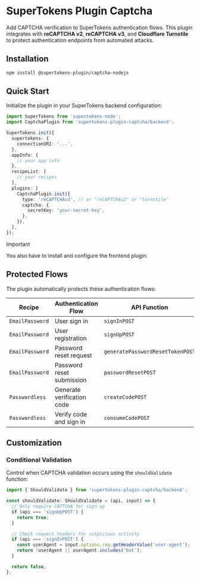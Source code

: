 # SuperTokens Plugin Captcha

Add CAPTCHA verification to SuperTokens authentication flows.
This plugin integrates with **reCAPTCHA v2**, **reCAPTCHA v3**, and **Cloudflare Turnstile** to protect authentication endpoints from automated attacks.

## Installation

```bash
npm install @supertokens-plugin/captcha-nodejs
```

## Quick Start

Initialize the plugin in your SuperTokens backend configuration:

```typescript
import SuperTokens from 'supertokens-node';
import CaptchaPlugin from 'supertokens-plugin-captcha/backend';

SuperTokens.init({
  supertokens: {
    connectionURI: '...',
  },
  appInfo: {
    // your app info
  },
  recipeList: [
    // your recipes
  ],
  plugins: [
    CaptchaPlugin.init({
      type: 'reCAPTCHAv3', // or "reCAPTCHAv2" or "turnstile"
      captcha: {
        secretKey: 'your-secret-key',
      },
    }),
  ],
});
```

> [!IMPORTANT]  
> You also have to install and configure the frontend plugin.

## Protected Flows

The plugin automatically protects these authentication flows:

| Recipe          | Authentication Flow        | API Function                     |
| --------------- | -------------------------- | -------------------------------- |
| `EmailPassword` | User sign in               | `signInPOST`                     |
| `EmailPassword` | User registration          | `signUpPOST`                     |
| `EmailPassword` | Password reset request     | `generatePasswordResetTokenPOST` |
| `EmailPassword` | Password reset submission  | `passwordResetPOST`              |
| `Passwordless`  | Generate verification code | `createCodePOST`                 |
| `Passwordless`  | Verify code and sign in    | `consumeCodePOST`                |

## Customization

### Conditional Validation

Control when CAPTCHA validation occurs using the `shouldValidate` function:

```typescript
import { ShouldValidate } from 'supertokens-plugin-captcha/backend';

const shouldValidate: ShouldValidate = (api, input) => {
  // Only require CAPTCHA for sign up
  if (api === 'signUpPOST') {
    return true;
  }

  // Check request headers for suspicious activity
  if (api === 'signInPOST') {
    const userAgent = input.options.req.getHeaderValue('user-agent');
    return !userAgent || userAgent.includes('bot');
  }

  return false;
};
```
